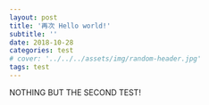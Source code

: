 ```yaml
---
layout: post
title: '再次 Hello world!'
subtitle: ''
date: 2018-10-28
categories: test
# cover: '../../../assets/img/random-header.jpg'
tags: test
---
```


NOTHING BUT THE SECOND TEST!
